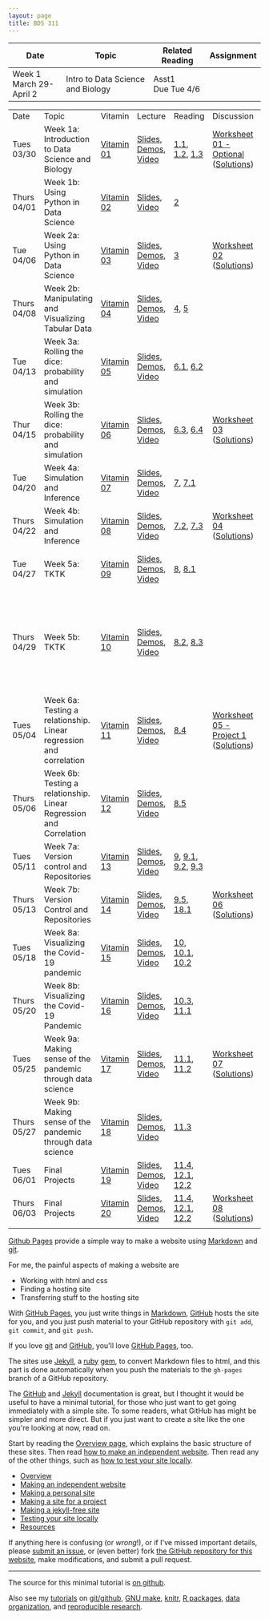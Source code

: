 ```yaml
---
layout: page
title: BDS 311
---
```



|Date | Topic | Related Reading | Assignment |
| --- | ----- | ---------- | ---------------- |
| Week 1 <br /> March 29-April 2 | Intro to Data Science and Biology | Asst1 <br/> Due Tue 4/6|

<table>
<tr>
<td class="header">Date</td>
<td class="header">Topic</td>
<td class="header">Vitamin</td>
<td class="header">Lecture</td>
<td class="header">Reading</td>
<td class="header">Discussion</td>
<td class="header">Assignment</td>
</tr>
<tr class="wednesday">
<td>
Tues 03/30
</td><td>
Week 1a: Introduction to Data Science and Biology</td><td>
<a href="http://datahub.berkeley.edu/hub/user-redirect/git-sync?repo=https://github.com/data-8/materials-fa20&amp;subPath=materials/fa20/vitamin/vitamin01/vitamin01.ipynb">Vitamin 01</a>
</td><td>
<a href="https://docs.google.com/presentation/d/1koHHINpX-CVgRt3_vW0_jnDnFZBul85ZnMIVH3uMQ9U/edit?usp=sharing">Slides</a>, <a href="http://datahub.berkeley.edu/hub/user-redirect/git-sync?repo=https://github.com/data-8/materials-fa20&amp;subPath=lec/lec01.ipynb">Demos</a>, <a href="https://youtu.be/yHVMpAD_xRU">Video</a>
</td><td>
<a href="https://www.inferentialthinking.com/chapters/01/1/intro.html">1.1</a>, <a href="https://www.inferentialthinking.com/chapters/01/2/why-data-science.html">1.2</a>, <a href="https://www.inferentialthinking.com/chapters/01/3/plotting-the-classics.html">1.3</a>
</td><td>
<div><a href="https://docs.google.com/document/d/1x0JL8lBURDoHr048pCtnlP7ksgcoP3OUo1Y65Xnypfg/edit?usp=sharing">Worksheet 01 - Optional</a> (<a href="https://docs.google.com/document/d/1RXihrEInlaZyAd5nekrh6czhDRCz9xXcYizQVn_PAQ4/edit?usp=sharing">Solutions</a>)</div>
</td><td>
<div><a href="http://datahub.berkeley.edu/hub/user-redirect/git-sync?repo=https://github.com/data-8/materials-fa20&amp;subPath=materials/fa20/lab/lab01/lab01.ipynb">Lab 01: Expressions</a></div>
</td></tr>
<tr class="friday">
<td>
Thurs 04/01
</td><td>
Week 1b: Using Python in Data Science 
</td><td>
<a href="http://datahub.berkeley.edu/hub/user-redirect/git-sync?repo=https://github.com/data-8/materials-fa20&amp;subPath=materials/fa20/vitamin/vitamin02/vitamin02.ipynb">Vitamin 02</a>
</td><td>
<a href="https://docs.google.com/presentation/d/1lH2AokzBLbiIiTr9K5QavelY1FMwOcFIDaAeAxqLeeg/edit?usp=sharing">Slides</a>, <a href="https://youtu.be/kSqn8nCx36E">Video</a>
</td><td>
<a href="https://www.inferentialthinking.com/chapters/02/causality-and-experiments.html">2</a>
</td><td>
</td><td>
<div><a href="http://datahub.berkeley.edu/hub/user-redirect/git-sync?repo=https://github.com/data-8/materials-fa20&amp;subPath=materials/fa20/hw/hw01/hw01.ipynb">Homework 01</a> (Due Tue 04/06)</div>
</td></tr>
<tr class="monday">
<td>
Tue 04/06
</td><td>
Week 2a: Using Python in Data Science
</td><td>
<a href="http://datahub.berkeley.edu/hub/user-redirect/git-sync?repo=https://github.com/data-8/materials-fa20&amp;subPath=materials/fa20/vitamin/vitamin03/vitamin03.ipynb">Vitamin 03</a>
</td><td>
<a href="https://docs.google.com/presentation/d/1zCQyYrGULjHQILNcSfvqLlywauOrBfDGkb9cHyTQJiw/edit?usp=sharing">Slides</a>, <a href="http://datahub.berkeley.edu/hub/user-redirect/git-sync?repo=https://github.com/data-8/materials-fa20&amp;subPath=lec/lec03.ipynb">Demos</a>, <a href="https://youtu.be/V6cYrk-JlhY">Video</a>
</td><td>
<a href="https://www.inferentialthinking.com/chapters/03/programming-in-python.html">3</a>
</td><td>
<div><a href="https://docs.google.com/document/d/1rZLrYApU14RtYXdvDMbBgPqlKMTbB2VVw5pMhFgQDb4/edit?usp=sharing">Worksheet 02</a> (<a href="https://docs.google.com/document/d/12u8H_wFKBEmoa0F8awmh9BYamyHDPGsKNc_8vH42O8c/edit?usp=sharing">Solutions</a>)</div>
</td><td>
</td></tr>
<tr class="wednesday">
<td>
Thurs 04/08
</td><td>
Week 2b: Manipulating and Visualizing Tabular Data
</td><td>
<a href="http://datahub.berkeley.edu/hub/user-redirect/git-sync?repo=https://github.com/data-8/materials-fa20&amp;subPath=materials/fa20/vitamin/vitamin04/vitamin04.ipynb">Vitamin 04</a>
</td><td>
<a href="https://docs.google.com/presentation/d/1bW4x2riTRN5Sj7xk0nNqi54R7IoO9DvrmDvsP7giOpw/edit?usp=sharing">Slides</a>, <a href="http://datahub.berkeley.edu/hub/user-redirect/git-sync?repo=https://github.com/data-8/materials-fa20&amp;subPath=lec/lec04.ipynb">Demos</a>, <a href="https://youtu.be/-NQJUi3Dty8">Video</a>
</td><td>
<a href="https://www.inferentialthinking.com/chapters/04/data-types.html">4</a>, <a href="https://www.inferentialthinking.com/chapters/05/sequences.html">5</a>
</td><td>
</td><td>
<div><a href="http://datahub.berkeley.edu/hub/user-redirect/git-sync?repo=https://github.com/data-8/materials-fa20&amp;subPath=materials/fa20/lab/lab02/lab02.ipynb">Lab 02: Table Operations</a></div>
</td></tr>
<tr class="friday">
<td>
Tue 04/13
</td><td>
Week 3a: Rolling the dice: probability and simulation 
</td><td>
<a href="http://datahub.berkeley.edu/hub/user-redirect/git-sync?repo=https://github.com/data-8/materials-fa20&amp;subPath=materials/fa20/vitamin/vitamin05/vitamin05.ipynb">Vitamin 05</a>
</td><td>
<a href="https://docs.google.com/presentation/d/1qZ4fZvpFg5hjXbdWZ0z73zKjevIBTLITGKwuQT99bcI/edit?usp=sharing">Slides</a>, <a href="http://datahub.berkeley.edu/hub/user-redirect/git-sync?repo=https://github.com/data-8/materials-fa20&amp;subPath=lec/lec05.ipynb">Demos</a>, <a href="https://youtu.be/L2tAhxmD_M0">Video</a>
</td><td>
<a href="https://www.inferentialthinking.com/chapters/06/1/sorting-rows.html">6.1</a>, <a href="https://www.inferentialthinking.com/chapters/06/2/selecting-rows.html">6.2</a>
</td><td>
</td><td>
<div><a href="http://datahub.berkeley.edu/hub/user-redirect/git-sync?repo=https://github.com/data-8/materials-fa20&amp;subPath=materials/fa20/hw/hw02/hw02.ipynb">Homework 02</a> (Due Sat 09/12)</div>
</td></tr>
<tr class="monday">
<td>
Thur 04/15
</td><td>
Week 3b: Rolling the dice: probability and simulation

</td><td>
<a href="http://datahub.berkeley.edu/hub/user-redirect/git-sync?repo=https://github.com/data-8/materials-fa20&amp;subPath=materials/fa20/vitamin/vitamin06/vitamin06.ipynb">Vitamin 06</a>
</td><td>
<a href="https://docs.google.com/presentation/d/1P2uSplKOgfJMDGtrG8XZOxorzwI0I_QY5P7GjI1kkJk/edit?usp=sharing">Slides</a>, <a href="http://datahub.berkeley.edu/hub/user-redirect/git-sync?repo=https://github.com/data-8/materials-fa20&amp;subPath=lec/lec06.ipynb">Demos</a>, <a href="https://youtu.be/V6FIj-FYpuo">Video</a>
</td><td>
<a href="https://www.inferentialthinking.com/chapters/06/3/example-trends-in-the-population-of-the-united-states.html">6.3</a>, <a href="https://www.inferentialthinking.com/chapters/06/4/example-gender-ratio-in-the-us-population.html">6.4</a>
</td><td>
<div><a href="https://docs.google.com/document/d/1wgwa9aUnOSMrk6nzegMPm_1ZMFZg_xi9i-buHC5Qg24/edit?usp=sharing">Worksheet 03</a> (<a href="https://docs.google.com/document/d/1eK6ANBIFGPcqQq4tx4RuS_W1c5g3UnmCSkZkXxc_pag/edit?usp=sharing">Solutions</a>)</div>
</td><td>
<div><a href="http://datahub.berkeley.edu/hub/user-redirect/git-sync?repo=https://github.com/data-8/materials-fa20&amp;subPath=materials/fa20/lab/lab03/lab03.ipynb">Lab 03: Data Types and Creating & Extending Tables</a></div>
</td></tr>
<tr class="friday">
<td>
Tue 04/20
</td><td>
Week 4a: Simulation and Inference
</td><td>
<a href="http://datahub.berkeley.edu/hub/user-redirect/git-sync?repo=https://github.com/data-8/materials-fa20&amp;subPath=materials/fa20/vitamin/vitamin07/vitamin07.ipynb">Vitamin 07</a>
</td><td>
<a href="https://docs.google.com/presentation/d/11w4_Z69gufvN3U6MPzmOzstmAECAT-ViHB7EmhvjVQ0/edit?usp=sharing">Slides</a>, <a href="http://datahub.berkeley.edu/hub/user-redirect/git-sync?repo=https://github.com/data-8/materials-fa20&amp;subPath=lec/lec07.ipynb">Demos</a>, <a href="https://youtu.be/Zs3v-PhogY0">Video</a>
</td><td>
<a href="https://www.inferentialthinking.com/chapters/07/visualization.html">7</a>, <a href="https://www.inferentialthinking.com/chapters/07/1/visualizing-categorical-distributions.html">7.1</a>
</td><td>
</td><td>
<div><a href="http://datahub.berkeley.edu/hub/user-redirect/git-sync?repo=https://github.com/data-8/materials-fa20&amp;subPath=materials/fa20/hw/hw03/hw03.ipynb">Homework 03</a> (Due Thu 09/17)</div>
</td></tr>
<tr class="monday">
<td>
Thurs 04/22
</td><td>
Week 4b: Simulation and Inference
</td><td>
<a href="http://datahub.berkeley.edu/hub/user-redirect/git-sync?repo=https://github.com/data-8/materials-fa20&amp;subPath=materials/fa20/vitamin/vitamin08/vitamin08.ipynb">Vitamin 08</a>
</td><td>
<a href="https://docs.google.com/presentation/d/1kCtd1cdCtnaLiV8aEf8fietsjgAyGZPAmDl8XB4y7zg/edit?usp=sharing">Slides</a>, <a href="http://datahub.berkeley.edu/hub/user-redirect/git-sync?repo=https://github.com/data-8/materials-fa20&amp;subPath=lec/lec08.ipynb">Demos</a>, <a href="https://youtu.be/2WSkPO8xU8s">Video</a>
</td><td>
<a href="https://www.inferentialthinking.com/chapters/07/2/visualizing-numerical-distributions.html">7.2</a>, <a href="https://www.inferentialthinking.com/chapters/07/3/overlaid-graphs.html">7.3</a>
</td><td>
<div><a href="https://docs.google.com/document/d/12ImpIYjKwqFzbFsHbHHewZZSlygIwW15qO4wvLgDH18/">Worksheet 04</a> (<a href="https://docs.google.com/document/d/1Q7zmLGZDkwv0iRt0lyarS4-KZMauc7-qGkROIU9UnJo/edit?usp=sharing">Solutions</a>)</div>
</td><td>
</td></tr>
<tr class="wednesday">
<td>
Tue 04/27
</td><td>
Week 5a: TKTK
</td><td>
<a href="http://datahub.berkeley.edu/hub/user-redirect/git-sync?repo=https://github.com/data-8/materials-fa20&amp;subPath=materials/fa20/vitamin/vitamin09/vitamin09.ipynb">Vitamin 09</a>
</td><td>
<a href="https://docs.google.com/presentation/d/1ODiUGOZcVyVwoqFCSIFm9viFd12D9H5_NlRofvma0G0/edit?usp=sharing">Slides</a>, <a href="http://datahub.berkeley.edu/hub/user-redirect/git-sync?repo=https://github.com/data-8/materials-fa20&amp;subPath=lec/lec09.ipynb">Demos</a>, <a href="https://youtu.be/eVYlaRsv-hg">Video</a>
</td><td>
<a href="https://www.inferentialthinking.com/chapters/08/functions-and-tables.html">8</a>, <a href="https://www.inferentialthinking.com/chapters/08/1/applying-a-function-to-a-column.html">8.1</a>
</td><td>
</td><td>
<div><a href="http://datahub.berkeley.edu/hub/user-redirect/git-sync?repo=https://github.com/data-8/materials-fa20&amp;subPath=materials/fa20/lab/lab04/lab04.ipynb">Lab 04: Functions and Visualizations</a></div>
</td></tr>
<tr class="friday">
<td>
Thurs 04/29
</td><td>
Week 5b: TKTK
</td><td>
<a href="http://datahub.berkeley.edu/hub/user-redirect/git-sync?repo=https://github.com/data-8/materials-fa20&amp;subPath=materials/fa20/vitamin/vitamin10/vitamin10.ipynb">Vitamin 10</a>
</td><td>
<a href="https://docs.google.com/presentation/d/1EG2kwjduAK_mrqCPun9PZZrnH92tjvVPkH3fxcS00uI/edit?usp=sharing">Slides</a>, <a href="http://datahub.berkeley.edu/hub/user-redirect/git-sync?repo=https://github.com/data-8/materials-fa20&amp;subPath=lec/lec10.ipynb">Demos</a>, <a href="https://youtu.be/hOgf2eiJeEg">Video</a>
</td><td>
<a href="https://www.inferentialthinking.com/chapters/08/2/classifying-by-one-variable.html">8.2</a>, <a href="https://www.inferentialthinking.com/chapters/08/3/cross-classifying-by-more-than-one-variable.html">8.3</a>
</td><td>
</td><td>
<div><a href="http://datahub.berkeley.edu/hub/user-redirect/git-sync?repo=https://github.com/data-8/materials-fa20&amp;subPath=materials/fa20/hw/hw04/hw04.ipynb">Homework 04</a> (Due Sat 09/26)</div>
<div><a href="http://datahub.berkeley.edu/hub/user-redirect/git-sync?repo=https://github.com/data-8/materials-fa20&amp;subPath=materials/fa20/project/project1/project1.ipynb">Project 1: World Progress</a></div>
<div>(Checkpoint Fri 09/25; Due Sun 10/04)</div>
</td></tr>
<tr class="monday">
<td>
Tues 05/04
</td><td>
Week 6a: Testing a relationship. Linear regression and correlation
</td><td>
<a href="http://datahub.berkeley.edu/hub/user-redirect/git-sync?repo=https://github.com/data-8/materials-fa20&amp;subPath=materials/fa20/vitamin/vitamin11/vitamin11.ipynb">Vitamin 11</a>
</td><td>
<a href="https://docs.google.com/presentation/d/1iJ65wkIYoy5KqXlm3Bg4p3VwJ_2AwfP7116tWsdlMzE/edit?usp=sharing">Slides</a>, <a href="http://datahub.berkeley.edu/hub/user-redirect/git-sync?repo=https://github.com/data-8/materials-fa20&amp;subPath=lec/lec11.ipynb">Demos</a>, <a href="https://youtu.be/O5SDv2d5GH0">Video</a>
</td><td>
<a href="https://www.inferentialthinking.com/chapters/08/4/joining-tables-by-columns.html">8.4</a>
</td><td>
<div><a href="https://docs.google.com/document/d/1Qj88P5l8BWYLb_O8AKnvEvImrUhs772FdjCSKmIzz5c/edit?usp=sharing">Worksheet 05 - Project 1</a> (<a href="https://docs.google.com/document/d/1I80N33toiU73BeUBDLFIMKsF7gGHCiqmqVyr3zJpFjk/edit?usp=sharing">Solutions</a>)</div>
</td><td>
</td></tr>
<tr class="wednesday">
<td>
Thurs 05/06
</td><td>
Week 6b: Testing a relationship. Linear Regression and Correlation
</td><td>
<a href="http://datahub.berkeley.edu/hub/user-redirect/git-sync?repo=https://github.com/data-8/materials-fa20&amp;subPath=materials/fa20/vitamin/vitamin12/vitamin12.ipynb">Vitamin 12</a>
</td><td>
<a href="https://docs.google.com/presentation/d/1XQYHXhnPg2lxkcBALfKZarlvr6K9eyV8aZVCfnQsUMM/edit?usp=sharing">Slides</a>, <a href="http://datahub.berkeley.edu/hub/user-redirect/git-sync?repo=https://github.com/data-8/materials-fa20&amp;subPath=lec/lec12.ipynb">Demos</a>, <a href="https://youtu.be/Sg6FmttlPS0">Video</a>
</td><td>
<a href="https://www.inferentialthinking.com/chapters/08/5/bike-sharing-in-the-bay-area.html">8.5</a>
</td><td>
</td><td>
<div>Lab: Project 1</div>
</td></tr>
<tr class="friday">
<td>
Tues 05/11
</td><td>
Week 7a: Version control and Repositories
</td><td>
<a href="http://datahub.berkeley.edu/hub/user-redirect/git-sync?repo=https://github.com/data-8/materials-fa20&amp;subPath=materials/fa20/vitamin/vitamin13/vitamin13.ipynb">Vitamin 13</a>
</td><td>
<a href="https://docs.google.com/presentation/d/1MCYJedBUIkV3HMDefTmmeH5mT_3hbXXux5PnDuwlhyo/edit?usp=sharing">Slides</a>, <a href="http://datahub.berkeley.edu/hub/user-redirect/git-sync?repo=https://github.com/data-8/materials-fa20&amp;subPath=lec/lec13.ipynb">Demos</a>, <a href="https://youtu.be/tpQjGuXUVPY">Video</a>
</td><td>
<a href="https://www.inferentialthinking.com/chapters/09/randomness.html">9</a>, <a href="https://www.inferentialthinking.com/chapters/09/1/conditional-statements.html">9.1</a>, <a href="https://www.inferentialthinking.com/chapters/09/2/iteration.html">9.2</a>, <a href="https://www.inferentialthinking.com/chapters/09/3/simulation.html">9.3</a>
</td><td>
</td><td>
<div><a href="http://datahub.berkeley.edu/hub/user-redirect/git-sync?repo=https://github.com/data-8/materials-fa20&amp;subPath=materials/fa20/hw/hw05/hw05.ipynb">Homework 05</a> (Due Sat 10/03)</div>
</td></tr>
<tr class="monday">
<td>
Thurs 05/13
</td><td>
Week 7b: Version Control and Repositories
</td><td>
<a href="http://datahub.berkeley.edu/hub/user-redirect/git-sync?repo=https://github.com/data-8/materials-fa20&amp;subPath=materials/fa20/vitamin/vitamin14/vitamin14.ipynb">Vitamin 14</a>
</td><td>
<a href="https://docs.google.com/presentation/d/18v4C4GGi1fvWThilYuiD25YdVOY1gSadOHXlbMruL0U/edit?usp=sharing">Slides</a>, <a href="http://datahub.berkeley.edu/hub/user-redirect/git-sync?repo=https://github.com/data-8/materials-fa20&amp;subPath=lec/lec14.ipynb">Demos</a>, <a href="https://youtu.be/CjyCXCytar4">Video</a>
</td><td>
<a href="https://www.inferentialthinking.com/chapters/09/5/finding-probabilities.html">9.5</a>, <a href="https://www.inferentialthinking.com/chapters/18/1/more-likely-than-not-binary-classifier.html">18.1</a>
</td><td>
<div><a href="https://docs.google.com/document/d/12qkoOVMwb8K-b2nNlLxn1icC8mUhe2hJCaJ50lOfq1Q/edit?usp=sharing">Worksheet 06</a> (<a href="https://docs.google.com/document/d/1xym7Jw_0IIm9ru3gx7dmPUXjTn5ebWQTn29a7tJ8h3U/edit?usp=sharing">Solutions</a>)</div>
</td><td>
</td></tr>
<tr class="wednesday">
<td>
Tues 05/18
</td><td>
Week 8a: Visualizing the Covid-19 pandemic
</td><td>
<a href="http://datahub.berkeley.edu/hub/user-redirect/git-sync?repo=https://github.com/data-8/materials-fa20&amp;subPath=materials/fa20/vitamin/vitamin15/vitamin15.ipynb">Vitamin 15</a>
</td><td>
<a href="https://docs.google.com/presentation/d/1K_NIPravXHu9C1Cq6WuHzTQF5i_OPadX81iotpNqNIo/edit?usp=sharing">Slides</a>, <a href="http://datahub.berkeley.edu/hub/user-redirect/git-sync?repo=https://github.com/data-8/materials-fa20&amp;subPath=lec/lec15.ipynb">Demos</a>, <a href="https://youtu.be/2JLk51P18fY">Video</a>
</td><td>
<a href="https://www.inferentialthinking.com/chapters/10/sampling-and-empirical-distributions.html">10</a>, <a href="https://www.inferentialthinking.com/chapters/10/1/empirical-distributions.html">10.1</a>, <a href="https://www.inferentialthinking.com/chapters/10/2/sampling-from-a-population.html">10.2</a>
</td><td>
</td><td>
<div><a href="http://datahub.berkeley.edu/hub/user-redirect/git-sync?repo=https://github.com/data-8/materials-fa20&amp;subPath=materials/fa20/lab/lab05/lab05.ipynb">Lab 05: Conditional Statements, Iteration, Tables</a></div>
</td></tr>
<tr class="friday">
<td>
Thurs 05/20
</td><td>
Week 8b: Visualizing the Covid-19 Pandemic
</td><td>
<a href="http://datahub.berkeley.edu/hub/user-redirect/git-sync?repo=https://github.com/data-8/materials-fa20&amp;subPath=materials/fa20/vitamin/vitamin16/vitamin16.ipynb">Vitamin 16</a>
</td><td>
<a href="https://docs.google.com/presentation/d/1qSZP_YU34oCptUt3yBqqbu0Anm_3q_WeZzpFuTHnVMo/edit?usp=sharing">Slides</a>, <a href="http://datahub.berkeley.edu/hub/user-redirect/git-sync?repo=https://github.com/data-8/materials-fa20&amp;subPath=lec/lec16.ipynb">Demos</a>, <a href="https://youtu.be/SL_7ExaX_ss">Video</a>
</td><td>
<a href="https://www.inferentialthinking.com/chapters/10/3/empirical-distribution-of-a-statistic.html">10.3</a>, <a href="https://www.inferentialthinking.com/chapters/11/1/assessing-models.html">11.1</a>
</td><td>
</td><td>
<div><a href="http://datahub.berkeley.edu/hub/user-redirect/git-sync?repo=https://github.com/data-8/materials-fa20&amp;subPath=materials/fa20/hw/hw06/hw06.ipynb">Homework 06</a> (Due Thu 10/08)</div>
</td></tr>
<tr class="monday">
<td>
Tues 05/25
</td><td>
Week 9a: Making sense of the pandemic through data science
</td><td>
<a href="http://datahub.berkeley.edu/hub/user-redirect/git-sync?repo=https://github.com/data-8/materials-fa20&amp;subPath=materials/fa20/vitamin/vitamin17/vitamin17.ipynb">Vitamin 17</a>
</td><td>
<a href="https://docs.google.com/presentation/d/1_qEWMVzbNCvFSW-YYEipZ_zyv5TT-0x8rJGDwv6pxR8/edit?usp=sharing">Slides</a>, <a href="http://datahub.berkeley.edu/hub/user-redirect/git-sync?repo=https://github.com/data-8/materials-fa20&amp;subPath=lec/lec17.ipynb">Demos</a>, <a href="https://youtu.be/Pvc87mGTcPs">Video</a>
</td><td>
<a href="https://www.inferentialthinking.com/chapters/11/1/assessing-models.html">11.1</a>, <a href="https://www.inferentialthinking.com/chapters/11/2/multiple-categories.html">11.2</a>
</td><td>
<div><a href="https://docs.google.com/document/d/1zcp3x6NvzRymVo7eAh7BBk2eju0HNy7kdf806ae6eVw/edit?usp=sharing">Worksheet 07</a> (<a href="https://docs.google.com/document/d/1gCd_UA9u3fGY3TKwmDWHTh9fwa9xVI8VrwMGQD0J6yE/edit?usp=sharing">Solutions</a>)</div>
</td><td>
</td></tr>
<tr class="wednesday">
<td>
Thurs 05/27
</td><td>
Week 9b: Making sense of the pandemic through data science
</td><td>
<a href="http://datahub.berkeley.edu/hub/user-redirect/git-sync?repo=https://github.com/data-8/materials-fa20&amp;subPath=materials/fa20/vitamin/vitamin18/vitamin18.ipynb">Vitamin 18</a>
</td><td>
<a href="https://docs.google.com/presentation/d/1lF6CJgWCxWyDq4lM_NWDLaTKpm_2Q0VweCtja27u28s/edit?usp=sharing">Slides</a>, <a href="http://datahub.berkeley.edu/hub/user-redirect/git-sync?repo=https://github.com/data-8/materials-fa20&amp;subPath=lec/lec18.ipynb">Demos</a>, <a href="https://youtu.be/KL44skBEB84">Video</a>
</td><td>
<a href="https://www.inferentialthinking.com/chapters/11/3/decisions-and-uncertainty.html">11.3</a>
</td><td>
</td><td>
<div><a href="http://datahub.berkeley.edu/hub/user-redirect/git-sync?repo=https://github.com/data-8/materials-fa20&amp;subPath=materials/fa20/lab/lab06/lab06.ipynb">Lab 06: Assessing Models</a></div>
<div><a href="http://datahub.berkeley.edu/hub/user-redirect/git-sync?repo=https://github.com/data-8/materials-fa20&amp;subPath=materials/fa20/hw/hw07/hw07.ipynb">Homework 07</a> (Due Thu 10/15)</div>
</td></tr>
<tr class="friday">
<td>
Tues 06/01
</td><td>
Final Projects
</td><td>
<a href="http://datahub.berkeley.edu/hub/user-redirect/git-sync?repo=https://github.com/data-8/materials-fa20&amp;subPath=materials/fa20/vitamin/vitamin19/vitamin19.ipynb">Vitamin 19</a>
</td><td>
<a href="https://docs.google.com/presentation/d/1dM7i1YZCyYb4Iz2CZdHR6LJHWttX7MwGqWxND6Np0Aw/edit?usp=sharing">Slides</a>, <a href="http://datahub.berkeley.edu/hub/user-redirect/git-sync?repo=https://github.com/data-8/materials-fa20&amp;subPath=lec/lec19.ipynb">Demos</a>, <a href="https://youtu.be/0NeYrs-p4KY">Video</a>
</td><td>
<a href="https://www.inferentialthinking.com/chapters/11/4/Error_Probabilities.html">11.4</a>, <a href="https://www.inferentialthinking.com/chapters/12/1/ab-testing.html">12.1</a>, <a href="https://www.inferentialthinking.com/chapters/12/2/deflategate.html">12.2</a>
</td><td>
</td><td>
</td></tr>
<tr class="monday">
<td>
Thurs 06/03
</td><td>
Final Projects
</td><td>
<a href="http://datahub.berkeley.edu/hub/user-redirect/git-sync?repo=https://github.com/data-8/materials-fa20&amp;subPath=materials/fa20/vitamin/vitamin20/vitamin20.ipynb">Vitamin 20</a>
</td><td>
<a href="https://docs.google.com/presentation/d/1j1eFGjJxZp87bihRqro416q5D325UlgQJEHzrrCp1p0/edit?usp=sharing">Slides</a>, <a href="http://datahub.berkeley.edu/hub/user-redirect/git-sync?repo=https://github.com/data-8/materials-fa20&amp;subPath=lec/lec20.ipynb">Demos</a>, <a href="https://youtu.be/4sUsELTKEis">Video</a>
</td><td>
<a href="https://www.inferentialthinking.com/chapters/11/4/Error_Probabilities.html">11.4</a>, <a href="https://www.inferentialthinking.com/chapters/12/1/ab-testing.html">12.1</a>, <a href="https://www.inferentialthinking.com/chapters/12/2/deflategate.html">12.2</a>
</td><td>
<div><a href="https://docs.google.com/document/d/1nojGUk5OtaGsxmL_qKINiM62ABKoJPTnbZsa3rF1hwI/edit?usp=sharing">Worksheet 08</a> (<a href="https://docs.google.com/document/d/1L1AOSNMYuDNq764xjOjPuok8pAk5VcWseh9VjbL5Ryc/edit?usp=sharing">Solutions</a>)</div>
</td><td>
</td></tr>
<tr class="wednesday">
<td>

</td></tr>
</table>



[Github Pages](https://pages.github.com) provide a simple way to make a
website using
[Markdown](https://daringfireball.net/projects/markdown/) and
[git](https://git-scm.com).

For me, the painful aspects of making a website are

- Working with html and css
- Finding a hosting site
- Transferring stuff to the hosting site

With [GitHub Pages](https://pages.github.com), you just write things in
[Markdown](https://daringfireball.net/projects/markdown/),
[GitHub](https://github.com) hosts the site for you, and you just push
material to your GitHub repository with `git add`, `git commit`, and
`git push`.

If you love [git](https://git-scm.com/) and
[GitHub](https://github.com), you'll love
[GitHub Pages](https://pages.github.com), too.

The sites use [Jekyll](https://jekyllrb.com/), a
[ruby](https://www.ruby-lang.org/en/) [gem](https://rubygems.org/), to
convert Markdown files to html, and this part is done
automatically when you push the materials to the `gh-pages` branch
of a GitHub repository.

The [GitHub](https://pages.github.com) and
[Jekyll](https://jekyllrb.com) documentation is great, but I thought it
would be useful to have a minimal tutorial, for those who just want to
get going immediately with a simple site. To some readers, what GitHub
has might be simpler and more direct.  But if you just want to create
a site like the one you're looking at now, read on.

Start by reading the [Overview page](pages/overview.html), which
explains the basic structure of these sites. Then read
[how to make an independent website](pages/independent_site.html). Then
read any of the other things, such as
[how to test your site locally](pages/local_test.html).

- [Overview](pages/overview.html)
- [Making an independent website](pages/independent_site.html)
- [Making a personal site](pages/user_site.html)
- [Making a site for a project](pages/project_site.html)
- [Making a jekyll-free site](pages/nojekyll.html)
- [Testing your site locally](pages/local_test.html)
- [Resources](pages/resources.html)

If anything here is confusing (or _wrong_!), or if I've missed
important details, please
[submit an issue](https://github.com/kbroman/simple_site/issues), or (even
better) fork [the GitHub repository for this website](https://github.com/kbroman/simple_site),
make modifications, and submit a pull request.

---

The source for this minimal tutorial is [on github](https://github.com/kbroman/simple_site).

Also see my [tutorials](https://kbroman.org/tutorials) on
[git/github](https://kbroman.org/github_tutorial),
[GNU make](https://kbroman.org/minimal_make),
[knitr](https://kbroman.org/knitr_knutshell),
[R packages](https://kbroman.org/pkg_primer),
[data organization](https://kbroman.org/dataorg),
and [reproducible research](https://kbroman.org/steps2rr).
